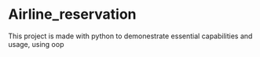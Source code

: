 # Airline_reservation
This project is made with python to demonestrate essential capabilities and usage, using oop
